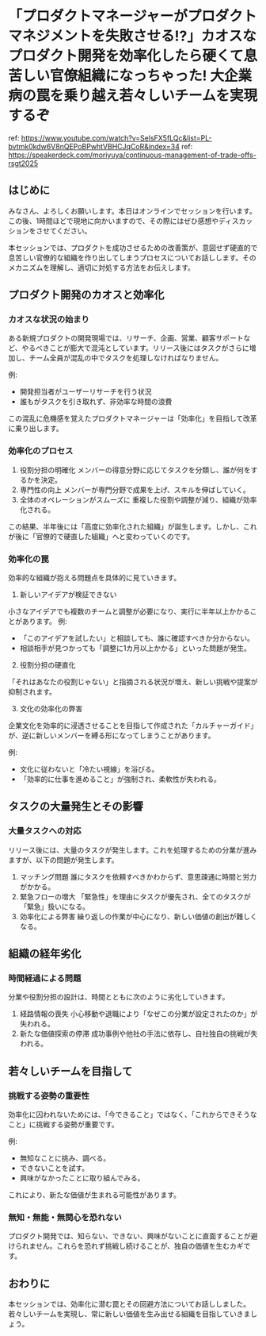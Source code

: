 # 「プロダクトマネージャーがプロダクトマネジメントを失敗させる!?」カオスなプロダクト開発を効率化したら硬くて息苦しい官僚組織になっちゃった! 大企業病の罠を乗り越え若々しいチームを実現するぞ

ref: <https://www.youtube.com/watch?v=SelsFX5fLQc&list=PL-bvtmk0kdw6V8nQEPoBPwhtVBHCJqCoR&index=34>
ref: <https://speakerdeck.com/moriyuya/continuous-management-of-trade-offs-rsgt2025>

## はじめに

みなさん、よろしくお願いします。本日はオンラインでセッションを行います。この後、1時間ほどで現地に向かいますので、その際にはぜひ感想やディスカッションをさせてください。

本セッションでは、プロダクトを成功させるための改善策が、意図せず硬直的で息苦しい官僚的な組織を作り出してしまうプロセスについてお話しします。そのメカニズムを理解し、適切に対処する方法をお伝えします。

## プロダクト開発のカオスと効率化

### カオスな状況の始まり

ある新規プロダクトの開発現場では、リサーチ、企画、営業、顧客サポートなど、やるべきことが膨大で混沌としています。リリース後にはタスクがさらに増加し、チーム全員が混乱の中でタスクを処理しなければなりません。

例:

- 開発担当者がユーザーリサーチを行う状況
- 誰もがタスクを引き取れず、非効率な時間の浪費

この混乱に危機感を覚えたプロダクトマネージャーは「効率化」を目指して改革に乗り出します。

### 効率化のプロセス

1. 役割分担の明確化
メンバーの得意分野に応じてタスクを分類し、誰が何をするかを決定。
2. 専門性の向上
メンバーが専門分野で成果を上げ、スキルを伸ばしていく。
3. 全体のオペレーションがスムーズに
重複した役割や調整が減り、組織が効率化される。

この結果、半年後には「高度に効率化された組織」が誕生します。しかし、これが後に「官僚的で硬直した組織」へと変わっていくのです。

### 効率化の罠

効率的な組織が抱える問題点を具体的に見ていきます。

1. 新しいアイデアが検証できない

小さなアイデアでも複数のチームと調整が必要になり、実行に半年以上かかることがあります。
例:

- 「このアイデアを試したい」と相談しても、誰に確認すべきか分からない。
- 相談相手が見つかっても「調整に1カ月以上かかる」といった問題が発生。

2. 役割分担の硬直化

「それはあなたの役割じゃない」と指摘される状況が増え、新しい挑戦や提案が抑制されます。

3. 文化の効率化の弊害

企業文化を効率的に浸透させることを目指して作成された「カルチャーガイド」が、逆に新しいメンバーを縛る形になってしまうことがあります。

例:

- 文化に従わないと「冷たい視線」を浴びる。
- 「効率的に仕事を進めること」が強制され、柔軟性が失われる。

## タスクの大量発生とその影響

### 大量タスクへの対応

リリース後には、大量のタスクが発生します。これを処理するための分業が進みますが、以下の問題が発生します。

 1. マッチング問題
誰にタスクを依頼すべきかわからず、意思疎通に時間と労力がかかる。
 2. 緊急フローの増大
「緊急性」を理由にタスクが優先され、全てのタスクが「緊急」扱いになる。
 3. 効率化による弊害
繰り返しの作業が中心になり、新しい価値の創出が難しくなる。

## 組織の経年劣化

### 時間経過による問題

分業や役割分担の設計は、時間とともに次のように劣化していきます。

 1. 経路情報の喪失
小心移動や退職により「なぜこの分業が設定されたのか」が失われる。
 2. 新たな価値探索の停滞
成功事例や他社の手法に依存し、自社独自の挑戦が失われる。

## 若々しいチームを目指して

### 挑戦する姿勢の重要性

効率化に囚われないためには、「今できること」ではなく、「これからできそうなこと」に挑戦する姿勢が重要です。

例:

- 無知なことに挑み、調べる。
- できないことを試す。
- 興味がなかったことに取り組んでみる。

これにより、新たな価値が生まれる可能性があります。

### 無知・無能・無関心を恐れない

プロダクト開発では、知らない、できない、興味がないことに直面することが避けられません。これらを恐れず挑戦し続けることが、独自の価値を生むカギです。

## おわりに

本セッションでは、効率化に潜む罠とその回避方法についてお話ししました。若々しいチームを実現し、常に新しい価値を生み出せる組織を目指していきましょう。
